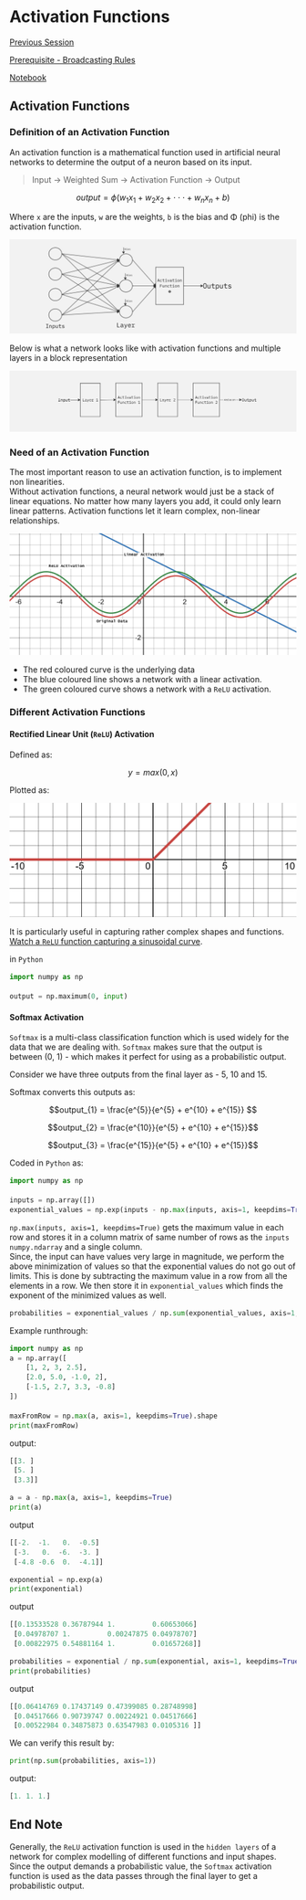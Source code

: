 # Activation Functions 

[Previous Session](./Session_4.md)

[Prerequisite - Broadcasting Rules](/docs/Prerequisites/Array_Summations.md)

[Notebook](/code-files/5_Activation_Functions.ipynb)



## Activation Functions

### Definition of an Activation Function

An activation function is a mathematical function used in artificial neural networks to determine the output of a neuron based on its input.

>  Input → Weighted Sum → Activation Function → Output


```math
output = \phi(w_{1}x_{1} + w_{2}x_{2} + \cdot \cdot \cdot + w_{n}x_{n} + b)
```

Where `x` are the inputs, `w` are the weights, `b` is the bias and Φ (phi) is the activation function.


![Activation Function in a layer of neurons](/images/activation_1.jpg)

Below is what a network looks like with activation functions and multiple layers in a block representation

![Block Representation](/images/activation_block.jpg)


### Need of an Activation Function
The most important reason to use an activation function, is to implement non linearities.
<br>Without activation functions, a neural network would just be a stack of linear equations. No matter how many layers you add, it could only learn linear patterns. Activation functions let it learn complex, non-linear relationships.


![Need of Activation Functions](/images/need_of_activation.png)
- The red coloured curve is the underlying data
- The blue coloured line shows a network with a linear activation.
- The green coloured curve shows a network with a `ReLU` activation.


### Different Activation Functions
#### Rectified Linear Unit (`ReLU`) Activation
Defined as:

```math
y = max(0, x)
```
Plotted as:

![ReLU](/images/relu.png)

It is particularly useful in capturing rather complex shapes and functions. [Watch a `ReLU` function capturing a sinusoidal curve](https://nnfs.io/mvp/).

in `Python`
```python
import numpy as np

output = np.maximum(0, input)
```

#### Softmax Activation

`Softmax` is a multi-class classification function which is used widely for the data that we are dealing with. `Softmax` makes sure that the output is between (0, 1) - which makes it perfect for using as a probabilistic output.

Consider we have three outputs from the final layer as - 5, 10 and 15.

Softmax converts this outputs as:

```math
output_{1} = \frac{e^{5}}{e^{5} + e^{10} + e^{15}} 
```

```math
output_{2} = \frac{e^{10}}{e^{5} + e^{10} + e^{15}}
```

```math
output_{3} = \frac{e^{15}}{e^{5} + e^{10} + e^{15}}
```

Coded in `Python` as:

```python
import numpy as np

inputs = np.array([])
exponential_values = np.exp(inputs - np.max(inputs, axis=1, keepdims=True))
```

`np.max(inputs, axis=1, keepdims=True)` gets the maximum value in each row and stores it in a column matrix of same number of rows as the `inputs` `numpy.ndarray` and a single column.<br>
Since, the input can have values very large in magnitude, we perform the above minimization of values so that the exponential values do not go out of limits. This is done by subtracting the maximum value in a row from all the elements in a row. We then store it in `exponential_values` which finds the exponent of the minimized values as well.

```python
probabilities = exponential_values / np.sum(exponential_values, axis=1, keepdims=True) 
```

Example runthrough:

```python
import numpy as np
a = np.array([
    [1, 2, 3, 2.5],
    [2.0, 5.0, -1.0, 2],
    [-1.5, 2.7, 3.3, -0.8]
])

maxFromRow = np.max(a, axis=1, keepdims=True).shape
print(maxFromRow)
```

output:

```python
[[3. ]
 [5. ]
 [3.3]]
```

```python
a = a - np.max(a, axis=1, keepdims=True)
print(a)
```

output

```python
[[-2.  -1.   0.  -0.5]
 [-3.   0.  -6.  -3. ]
 [-4.8 -0.6  0.  -4.1]]
```

```python
exponential = np.exp(a)
print(exponential)
```
output
```python
[[0.13533528 0.36787944 1.         0.60653066]
 [0.04978707 1.         0.00247875 0.04978707]
 [0.00822975 0.54881164 1.         0.01657268]]
```

```python
probabilities = exponential / np.sum(exponential, axis=1, keepdims=True)
print(probabilities)
```

output

```python
[[0.06414769 0.17437149 0.47399085 0.28748998]
 [0.04517666 0.90739747 0.00224921 0.04517666]
 [0.00522984 0.34875873 0.63547983 0.0105316 ]]
```

We can verify this result by:

```python
print(np.sum(probabilities, axis=1))
```
output:

```python
[1. 1. 1.]
```

## End Note
Generally, the `ReLU` activation function is used in the `hidden layers` of a network for complex modelling of different functions and input shapes. Since the output demands a probabilistic value, the `Softmax` activation function is used as the data passes through the final layer to get a probabilistic output.




